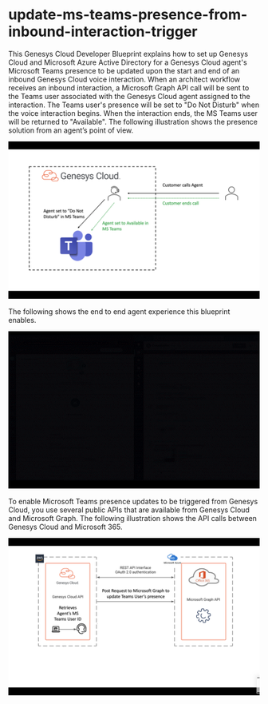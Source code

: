 # update-ms-teams-presence-from-inbound-interaction-trigger
This Genesys Cloud Developer Blueprint explains how to set up Genesys Cloud and Microsoft Azure Active Directory for a Genesys Cloud agent's Microsoft Teams presence to be updated upon the start and end of an inbound Genesys Cloud voice interaction. When an architect workflow receives an inbound interaction, a Microsoft Graph API call will be sent to the Teams user associated with the Genesys Cloud agent assigned to the interaction.  The Teams user's presence will be set to "Do Not Disturb" when the voice interaction begins.  When the interaction ends, the MS Teams user will be returned to "Available".
The following illustration shows the presence solution from an agent’s point of view.

![Microsoft Teams agent view](blueprint/images/msteams-workflow.png "Microsoft Teams Presence update from an agent's point of view")

The following shows the end to end agent experience this blueprint enables.

![Overview](blueprint/images/MSTeamsGCPresenceSyncBlueprint.gif "Overview")

To enable Microsoft Teams presence updates to be triggered from Genesys Cloud, you use several public APIs that are available from Genesys Cloud and Microsoft Graph. The following illustration shows the API calls between Genesys Cloud and Microsoft 365.

![Microsoft Teams integration](blueprint/images/microsoft-teams-architect.png "The API calls between Genesys Cloud and Microsoft Graph API")
